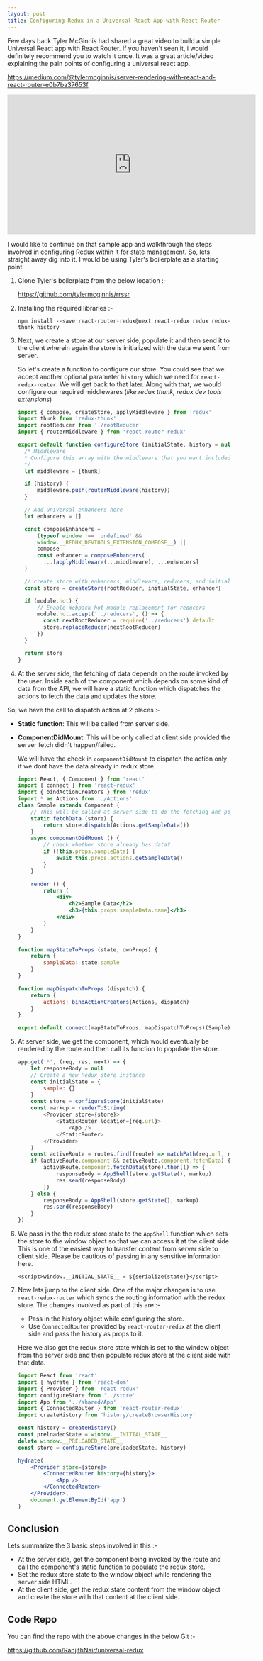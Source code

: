 ```yaml
---
layout: post
title: Configuring Redux in a Universal React App with React Router
---
```


Few days back Tyler McGinnis had shared a great video to build a simple Universal React app with React Router. If you haven't seen it, i would definitely recommend you to watch it once. It was a great article/video explaining the pain points of configuring a universal react app.

https://medium.com/@tylermcginnis/server-rendering-with-react-and-react-router-e0b7ba37653f

<iframe width="560" height="315" src="https://www.youtube.com/embed/mZEv4mHsU5E?rel=0" frameborder="0" allow="autoplay; encrypted-media" allowfullscreen></iframe>

I would like to continue on that sample app and walkthrough the steps involved in configuring Redux within it for state management. So, lets straight away dig into it. I would be using Tyler's boilerplate as a starting point.


1. Clone Tyler's boilerplate from the below location :-

    https://github.com/tylermcginnis/rrssr
2. Installing the required libraries :-
    
    `npm install --save react-router-redux@next react-redux redux redux-thunk history`

3.  Next, we create a store at our server side, populate it and then send it to the client wherein again the store is initialized with the data we sent from server.

    So let's create a function to configure our store. You could see that we accept another optional parameter `history` which we need for `react-redux-router`. We will get back to that later. Along with that, we would configure our required middlewares (*like redux thunk, redux dev tools extensions*)

    ```js
    import { compose, createStore, applyMiddleware } from 'redux'
    import thunk from 'redux-thunk'
    import rootReducer from './rootReducer'
    import { routerMiddleware } from 'react-router-redux'

    export default function configureStore (initialState, history = null) {
      /* Middleware
      * Configure this array with the middleware that you want included
      */
      let middleware = [thunk]

      if (history) {
          middleware.push(routerMiddleware(history))
      }

      // Add universal enhancers here
      let enhancers = []

      const composeEnhancers =
          (typeof window !== 'undefined' &&
          window.__REDUX_DEVTOOLS_EXTENSION_COMPOSE__) ||
          compose
          const enhancer = composeEnhancers(
            ...[applyMiddleware(...middleware), ...enhancers]
      )

      // create store with enhancers, middleware, reducers, and initialState
      const store = createStore(rootReducer, initialState, enhancer)

      if (module.hot) {
          // Enable Webpack hot module replacement for reducers
          module.hot.accept('../reducers', () => {
            const nextRootReducer = require('../reducers').default
            store.replaceReducer(nextRootReducer)
          })
      }

      return store
    }
    ```

4. At the server side, the fetching of data depends on the route invoked by the user. Inside each of the component which depends on some kind of data from the API, we will have a static function which dispatches the actions to fetch the data and updates the store.

So, we have the call to dispatch action at 2 places :-

- **Static function**: This will be called from server side.
- **ComponentDidMount**: This will be only called at client side provided the server fetch didn't happen/failed. 

    We will have the check in `componentDidMount` to dispatch the action only if we dont have the data already in redux store. 

    ```jsx
    import React, { Component } from 'react'
    import { connect } from 'react-redux'
    import { bindActionCreators } from 'redux'
    import * as Actions from './Actions'
    class Sample extends Component {
        // This will be called at server side to do the fetching and populating redux store
        static fetchData (store) {
            return store.dispatch(Actions.getSampleData())
        }
        async componentDidMount () {
            // check whether store already has data?
            if (!this.props.sampleData) {
                await this.props.actions.getSampleData()
            }
        }

        render () {
            return (
                <div>
                    <h2>Sample Data</h2>
                    <h3>{this.props.sampleData.name}</h3>
                </div>
            )
        }
    }

    function mapStateToProps (state, ownProps) {
        return {
            sampleData: state.sample
        }
    }

    function mapDispatchToProps (dispatch) {
        return {
            actions: bindActionCreators(Actions, dispatch)
        }
    }

    export default connect(mapStateToProps, mapDispatchToProps)(Sample)
    ```

5. At server side, we get the component, which would eventually be rendered by the route and then call its function to populate the store. 

    ```js
    app.get('*', (req, res, next) => {
        let responseBody = null
        // Create a new Redux store instance
        const initialState = {
            sample: {}
        }
        const store = configureStore(initialState)
        const markup = renderToString(
            <Provider store={store}>
                <StaticRouter location={req.url}>
                    <App />
                </StaticRouter>
            </Provider>
        )
        const activeRoute = routes.find((route) => matchPath(req.url, route)) || {}
        if (activeRoute.component && activeRoute.component.fetchData) {
            activeRoute.component.fetchData(store).then(() => {
                responseBody = AppShell(store.getState(), markup)
                res.send(responseBody)
            })
        } else {
            responseBody = AppShell(store.getState(), markup)
            res.send(responseBody)
        }
    })
    ```

6. We pass in the the redux store state to the `AppShell` function which sets the store to the window object so that we can access it at the client side. This is one of the easiest way to transfer content from server side to client side. Please be cautious of passing in any sensitive information here. 

    `<script>window.__INITIAL_STATE__ = ${serialize(state)}</script>`

7. Now lets jump to the client side. One of the major changes is to use `react-redux-router` which syncs the routing information with the redux store. The changes involved as part of this are :-

    * Pass in the history object while configuring the store. 
    * Use `ConnectedRouter` provided by `react-router-redux` at the client side and pass the history as props to it. 

    Here we also get the redux store state which is set to the window object from the server side and then populate redux store at the client side with that data. 

    ```jsx
    import React from 'react'
    import { hydrate } from 'react-dom'
    import { Provider } from 'react-redux'
    import configureStore from '../store'
    import App from '../shared/App'
    import { ConnectedRouter } from 'react-router-redux'
    import createHistory from 'history/createBrowserHistory'

    const history = createHistory()
    const preloadedState = window.__INITIAL_STATE__
    delete window.__PRELOADED_STATE__
    const store = configureStore(preloadedState, history)

    hydrate(
        <Provider store={store}>
            <ConnectedRouter history={history}>
                <App />
            </ConnectedRouter>
        </Provider>,
        document.getElementById('app')
    )
    ```

## Conclusion

Lets summarize the 3 basic steps involved in this :-

* At the server side, get the component being invoked by the route and call the component's static function to populate the redux store. 
* Set the redux store state to the window object while rendering the server side HTML. 
* At the client side, get the redux state content from the window object and create the store with that content at the client side. 


## Code Repo

You can find the repo with the above changes in the below Git :-

https://github.com/RanjithNair/universal-redux    
